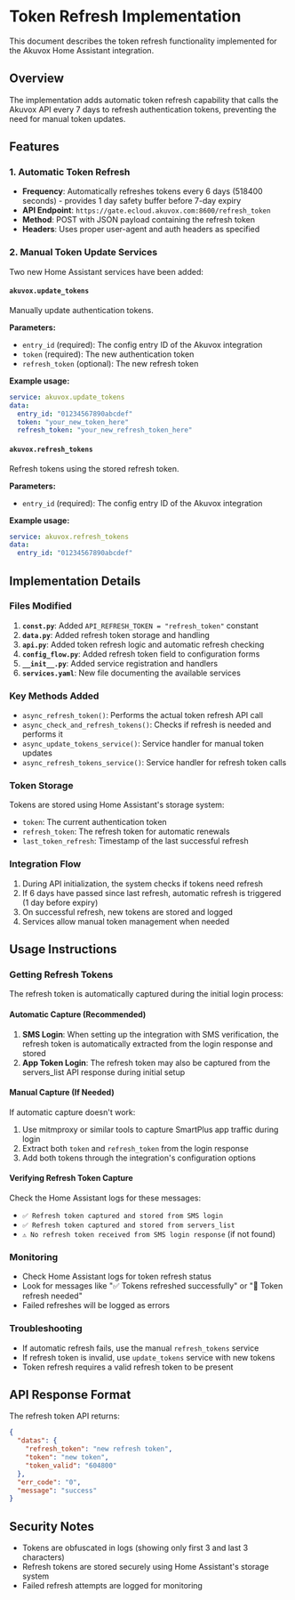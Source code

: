 # Token Refresh Implementation

This document describes the token refresh functionality implemented for the Akuvox Home Assistant integration.

## Overview

The implementation adds automatic token refresh capability that calls the Akuvox API every 7 days to refresh authentication tokens, preventing the need for manual token updates.

## Features

### 1. Automatic Token Refresh
- **Frequency**: Automatically refreshes tokens every 6 days (518400 seconds) - provides 1 day safety buffer before 7-day expiry
- **API Endpoint**: `https://gate.ecloud.akuvox.com:8600/refresh_token`
- **Method**: POST with JSON payload containing the refresh token
- **Headers**: Uses proper user-agent and auth headers as specified

### 2. Manual Token Update Services
Two new Home Assistant services have been added:

#### `akuvox.update_tokens`
Manually update authentication tokens.

**Parameters:**
- `entry_id` (required): The config entry ID of the Akuvox integration
- `token` (required): The new authentication token
- `refresh_token` (optional): The new refresh token

**Example usage:**
```yaml
service: akuvox.update_tokens
data:
  entry_id: "01234567890abcdef"
  token: "your_new_token_here"
  refresh_token: "your_new_refresh_token_here"
```

#### `akuvox.refresh_tokens`
Refresh tokens using the stored refresh token.

**Parameters:**
- `entry_id` (required): The config entry ID of the Akuvox integration

**Example usage:**
```yaml
service: akuvox.refresh_tokens
data:
  entry_id: "01234567890abcdef"
```

## Implementation Details

### Files Modified

1. **`const.py`**: Added `API_REFRESH_TOKEN = "refresh_token"` constant
2. **`data.py`**: Added refresh token storage and handling
3. **`api.py`**: Added token refresh logic and automatic refresh checking
4. **`config_flow.py`**: Added refresh token field to configuration forms
5. **`__init__.py`**: Added service registration and handlers
6. **`services.yaml`**: New file documenting the available services

### Key Methods Added

- `async_refresh_token()`: Performs the actual token refresh API call
- `async_check_and_refresh_tokens()`: Checks if refresh is needed and performs it
- `async_update_tokens_service()`: Service handler for manual token updates
- `async_refresh_tokens_service()`: Service handler for refresh token calls

### Token Storage

Tokens are stored using Home Assistant's storage system:
- `token`: The current authentication token
- `refresh_token`: The refresh token for automatic renewals
- `last_token_refresh`: Timestamp of the last successful refresh

### Integration Flow

1. During API initialization, the system checks if tokens need refresh
2. If 6 days have passed since last refresh, automatic refresh is triggered (1 day before expiry)
3. On successful refresh, new tokens are stored and logged
4. Services allow manual token management when needed

## Usage Instructions

### Getting Refresh Tokens

The refresh token is automatically captured during the initial login process:

#### Automatic Capture (Recommended)
1. **SMS Login**: When setting up the integration with SMS verification, the refresh token is automatically extracted from the login response and stored
2. **App Token Login**: The refresh token may also be captured from the servers_list API response during initial setup

#### Manual Capture (If Needed)
If automatic capture doesn't work:
1. Use mitmproxy or similar tools to capture SmartPlus app traffic during login
2. Extract both `token` and `refresh_token` from the login response 
3. Add both tokens through the integration's configuration options

#### Verifying Refresh Token Capture
Check the Home Assistant logs for these messages:
- `✅ Refresh token captured and stored from SMS login`
- `✅ Refresh token captured and stored from servers_list`
- `⚠️ No refresh token received from SMS login response` (if not found)

### Monitoring
- Check Home Assistant logs for token refresh status
- Look for messages like "✅ Tokens refreshed successfully" or "🔄 Token refresh needed"
- Failed refreshes will be logged as errors

### Troubleshooting
- If automatic refresh fails, use the manual `refresh_tokens` service
- If refresh token is invalid, use `update_tokens` service with new tokens
- Token refresh requires a valid refresh token to be present

## API Response Format
The refresh token API returns:
```json
{
  "datas": {
    "refresh_token": "new refresh token",
    "token": "new token", 
    "token_valid": "604800"
  },
  "err_code": "0",
  "message": "success"
}
```

## Security Notes
- Tokens are obfuscated in logs (showing only first 3 and last 3 characters)
- Refresh tokens are stored securely using Home Assistant's storage system
- Failed refresh attempts are logged for monitoring